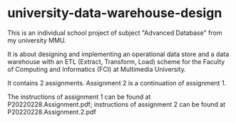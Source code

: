 # university-data-warehouse-design
This is an individual school project of subject "Advanced Database" from my university MMU. 

It is about designing and implementing an operational data store and a data warehouse with an ETL (Extract, Transform, Load) scheme for the Faculty of Computing and Informatics (FCI) at Multimedia University. 

It contains 2 assignments. Assignment 2 is a continuation of assignment 1.

The instructions of assignment 1 can be found at P20220228.Assignment.pdf; instructions of assignment 2 can be found at P20220228.Assignment.2.pdf
